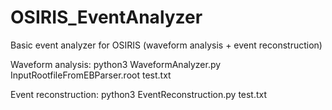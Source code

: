 # OSIRIS_EventAnalyzer
Basic event analyzer for OSIRIS (waveform analysis + event reconstruction)

Waveform analysis:
python3 WaveformAnalyzer.py InputRootfileFromEBParser.root test.txt

Event reconstruction:
python3 EventReconstruction.py test.txt
